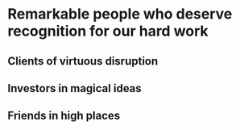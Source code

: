 # Remarkable people who deserve recognition for our hard work

## Clients of virtuous disruption

## Investors in magical ideas

## Friends in high places

